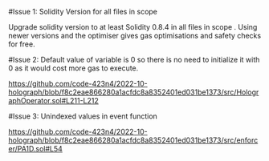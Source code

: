 #Issue 1: Solidity Version for all files in scope

Upgrade solidity version to at least Solidity 0.8.4 in all files in scope . Using newer versions and the optimiser gives gas optimisations and safety checks for free.




#Issue 2:  Default value of variable is 0 so there is no need to initialize it with 0 as it would cost more gas to execute.

https://github.com/code-423n4/2022-10-holograph/blob/f8c2eae866280a1acfdc8a8352401ed031be1373/src/HolographOperator.sol#L211-L212

#Issue 3: Unindexed values in event function

https://github.com/code-423n4/2022-10-holograph/blob/f8c2eae866280a1acfdc8a8352401ed031be1373/src/enforcer/PA1D.sol#L54


